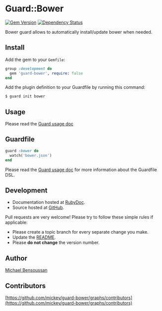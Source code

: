 # Guard::Bower

[![Gem Version](https://badge.fury.io/rb/guard-bower.png)](http://badge.fury.io/rb/guard-bower) [![Dependency Status](https://gemnasium.com/mickey/guard-bower.png)](https://gemnasium.com/mickey/guard-bower)

Bower guard allows to automatically install/update bower when needed.

## Install

Add the gem to your `Gemfile`:

```ruby
group :development do
  gem 'guard-bower', require: false
end
```

Add the plugin definition to your Guardfile by running this command:

```bash
$ guard init bower
```

## Usage

Please read the [Guard usage doc](https://github.com/mickey/guard#readme)

## Guardfile

```ruby
guard :bower do
  watch('bower.json')
end
```

Please read the [Guard usage doc](https://github.com/mickey/guard#readme) for more information about the Guardfile DSL.

## Development

* Documentation hosted at [RubyDoc](http://rubydoc.info/github/mickey/guard-bower/master/frames).
* Source hosted at [GitHub](https://github.com/mickey/guard-bower).

Pull requests are very welcome! Please try to follow these simple rules if applicable:

* Please create a topic branch for every separate change you make.
* Update the [README](https://github.com/mickey/guard-bower/blob/master/README.md).
* Please **do not change** the version number.

## Author

[Michael Bensoussan](https://github.com/mickey)

## Contributors

[https://github.com/mickey/guard-bower/graphs/contributors](https://github.com/mickey/guard-bower/graphs/contributors)